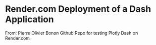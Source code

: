 # Render.com Deployment of a Dash Application

From: Pierre Olivier Bonon Github Repo for testing Plotly Dash on Render.com
